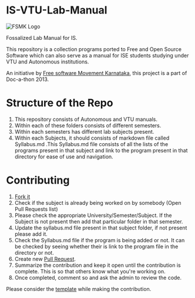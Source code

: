 # IS-VTU-Lab-Manual

![FSMK Logo](http://upload.wikimedia.org/wikipedia/en/thumb/d/dd/Free_Software_Movement_Logo.png/220px-Free_Software_Movement_Logo.png)

Fossalized Lab Manual for IS.

This repository is a collection programs ported to Free and Open Source Software which can also serve as a manual for ISE students studying under VTU and Autonomous institutions.

An initiative by [Free software Movement Karnataka](http://fsmk.org/), this project is a part of Doc-a-thon 2013.

# Structure of the Repo

1. This repository consists of Autonomous and VTU manuals.
2. Within each of these folders consists of different semesters.
3. Within each semesters has different lab subjects present.
4. Within each Subjects, it should consists of markdown file called Syllabus.md .This Syllabus.md file consists of all the lists of the programs 	present in that subject and link to the program present in that directory for ease of use and navigation. 

# Contributing

1. [Fork it](https://github.com/fsmk/CS-VTU-Lab-Manual/fork)
2. Check if the subject is already being worked on by somebody (Open Pull Requests list)
3. Please check the appropriate University/Semester/Subject.
   If the Subject is not present then add that particular folder in that semester.
4. Update the syllabus.md file present in that subject folder, if not present please add it.
5. Check the Syllabus.md file if the program is being added or not. It can be checked by seeing whether their is link to the program file in the 	directory or not.
6. Create new [Pull Request](https://help.github.com/articles/using-pull-requests).
7. Summarize the contribution and keep it open until the contribution is complete. This is so that others know what you're working on.
8. Once completed, comment so and ask the admin to review the code.

Please consider the [template](Templates/Template.md) while making the contribution.
